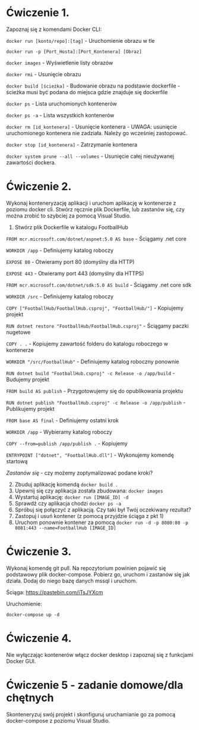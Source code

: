 # Ćwiczenie 1.

Zapoznaj się z komendami Docker CLI:

`docker run [konto/repo]:[tag]` - Uruchomienie obrazu w tle

`docker run -p [Port_Hosta]:[Port_Kontenera] [Obraz]`

`docker images` - Wyświetlenie listy obrazów

`docker rmi` - Usunięcie obrazu

`docker build [ścieżka]` - Budowanie obrazu na podstawie dockerfile - ścieżka musi być podana do miejsca gdzie znajduje się dockerfile

`docker ps` - Lista uruchomionych kontenerów

`docker ps -a` - Lista wszystkich kontenerów

`docker rm [id_kontenera]` - Usunięcie kontenera - UWAGA: usunięcie uruchomionego kontenera nie zadziała. Należy go wcześniej zastopować.

`docker stop [id_kontenera]` - Zatrzymanie kontenera

`docker system prune --all --volumes` - Usunięcie całej nieużywanej zawartości dockera.


# Ćwiczenie 2.

Wykonaj konteneryzację aplikacji i uruchom aplikację w kontenerze z poziomu docker cli. Stwórz ręcznie plik Dockerfile, lub zastanów się, czy można zrobić to szybciej za pomocą Visual Studio.

1. Stwórz plik Dockerfile w katalogu FootballHub

`FROM mcr.microsoft.com/dotnet/aspnet:5.0 AS base` - Ściągamy .net core

`WORKDIR /app` - Definiujemy katalog roboczy

`EXPOSE 80` - Otwieramy port 80 (domyślny dla HTTP)

`EXPOSE 443` - Otwieramy port 443 (domyślny dla HTTPS)

`FROM mcr.microsoft.com/dotnet/sdk:5.0 AS build` - Ściągamy .net core sdk

`WORKDIR /src` - Definiujemy katalog roboczy

`COPY ["FootballHub/FootballHub.csproj", "FootballHub/"]` - Kopiujemy projekt

`RUN dotnet restore "FootballHub/FootballHub.csproj"` - Ściągamy paczki nugetowe

`COPY . .` - Kopiujemy zawartość folderu do katalogu roboczego w kontenerze

`WORKDIR "/src/FootballHub"` - Definiujemy katalog roboczny ponownie

`RUN dotnet build "FootballHub.csproj" -c Release -o /app/build` - Budujemy projekt

`FROM build AS publish` - Przygotowujemy się do opublikowania projektu

`RUN dotnet publish "FootballHub.csproj" -c Release -o /app/publish` - Publikujemy projekt

`FROM base AS final` - Definiujemy ostatni krok

`WORKDIR /app` - Wybieramy katalog roboczy

`COPY --from=publish /app/publish .` - Kopiujemy

`ENTRYPOINT ["dotnet", "FootballHub.dll"]` - Wykonujemy komendę startową

*Zastanów się* - czy możemy zoptymalizować podane kroki?

2. Zbuduj aplikację komendą `docker build .`
3. Upewnij się czy aplikacja została zbudowana: `docker images`
4. Wystartuj aplikację: `docker run [IMAGE_ID] -d`
5. Sprawdź czy aplikacja chodzi `docker ps -a`
6. Spróbuj się połączyć z aplikacją. Czy taki był Twój oczekiwany rezultat?
7. Zastopuj i usuń kontener (z pomocą przyjdzie ściąga z pkt 1)
8. Uruchom ponownie kontener za pomocą `docker run -d -p 8080:80 -p 8081:443 --name=FootballHub [IMAGE_ID]`


# Ćwiczenie 3.

Wykonaj komendę git pull. Na repozytorium powinien pojawić się podstawowy plik docker-compose. Pobierz go, uruchom i zastanów się jak działa. Dodaj do niego bazę danych mssql i uruchom.

Ściąga: https://pastebin.com/iTsJYXcm

Uruchomienie:

`docker-compose up -d`

# Ćwiczenie 4.

Nie wyłączając kontenerów włącz docker desktop i zapoznaj się z funkcjami Docker GUI.

# Ćwiczenie 5 - zadanie domowe/dla chętnych

Skonteneryzuj swój projekt i skonfiguruj uruchamianie go za pomocą docker-compose z poziomu Visual Studio.
